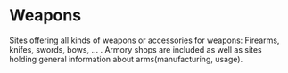 # Weapons

Sites offering all kinds of weapons or accessories for weapons: Firearms,
knifes, swords, bows, ... . Armory shops are included as well as sites
holding general information about arms(manufacturing, usage).

